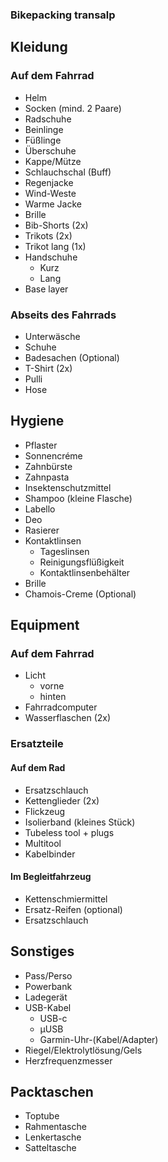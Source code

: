 ### Bikepacking transalp

## Kleidung

### Auf dem Fahrrad

* Helm
* Socken (mind. 2 Paare)
* Radschuhe
* Beinlinge
* Füßlinge
* Überschuhe
* Kappe/Mütze
* Schlauchschal (Buff)
* Regenjacke
* Wind-Weste
* Warme Jacke
* Brille
* Bib-Shorts (2x)
* Trikots (2x)
* Trikot lang (1x)
* Handschuhe
  * Kurz
  * Lang
* Base layer


### Abseits des Fahrrads

* Unterwäsche
* Schuhe
* Badesachen (Optional)
* T-Shirt (2x)
* Pulli
* Hose


## Hygiene

* Pflaster
* Sonnencréme
* Zahnbürste
* Zahnpasta
* Insektenschutzmittel
* Shampoo (kleine Flasche)
* Labello
* Deo
* Rasierer
* Kontaktlinsen
	* Tageslinsen
	* Reinigungsflüßigkeit
	* Kontaktlinsenbehälter
* Brille
* Chamois-Creme (Optional)

## Equipment

### Auf dem Fahrrad

* Licht
	* vorne
	* hinten
* Fahrradcomputer
* Wasserflaschen (2x)

### Ersatzteile

#### Auf dem Rad

* Ersatzschlauch
* Kettenglieder (2x)
* Flickzeug
* Isolierband (kleines Stück)
* Tubeless tool + plugs
* Multitool
* Kabelbinder

#### Im Begleitfahrzeug

* Kettenschmiermittel
* Ersatz-Reifen (optional)
* Ersatzschlauch

## Sonstiges

* Pass/Perso
* Powerbank
* Ladegerät
* USB-Kabel
  * USB-c
  * µUSB
  * Garmin-Uhr-(Kabel/Adapter)
* Riegel/Elektrolytlösung/Gels
* Herzfrequenzmesser

## Packtaschen

* Toptube
* Rahmentasche
* Lenkertasche
* Satteltasche

